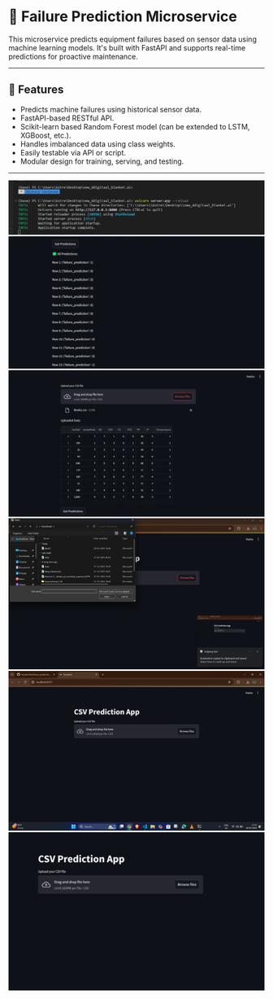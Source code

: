 # 🔧 Failure Prediction Microservice

This microservice predicts equipment failures based on sensor data using machine learning models. It's built with FastAPI and supports real-time predictions for proactive maintenance.

---

## 🚀 Features

- Predicts machine failures using historical sensor data.
- FastAPI-based RESTful API.
- Scikit-learn based Random Forest model (can be extended to LSTM, XGBoost, etc.).
- Handles imbalanced data using class weights.
- Easily testable via API or script.
- Modular design for training, serving, and testing.

---

![alt text](<Screenshot 2025-03-30 173711.png>) ![alt text](<Screenshot 2025-03-30 173828.png>) ![alt text](<Screenshot 2025-03-30 173812.png>) ![alt text](<Screenshot 2025-03-30 173757.png>) ![alt text](<Screenshot 2025-03-30 173740.png>) ![alt text](<Screenshot 2025-03-30 173726.png>)